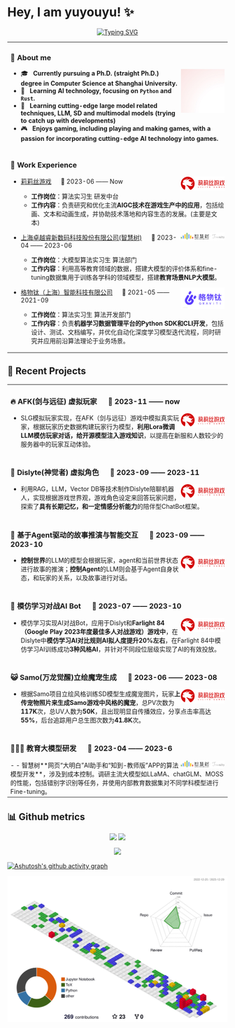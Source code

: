 
# Hey, I am yuyouyu! ✨
<div align="center">
  <a href="https://github.com/yuyouyu32">
    <img src="https://readme-typing-svg.demolab.com/?lines=loss.backward()🧠;optimizer.step()💡&weight=900&center=true&size=32&color=0013F7&font=Times+New+Roman&height=60" alt="Typing SVG" />
  </a>
</div>

<table>
<tr><td>

### 💬 About me

<img align="right" width="100" src="./imgs/avatar.jpg" />

  - 🎓 &nbsp; **Currently pursuing a Ph.D. (straight Ph.D.) degree in Computer Science at Shanghai University.**
  - 🤔 &nbsp; **Learning AI technology, focusing on `Python` and `Rust`.**
  - 🌱 &nbsp; **Learning cutting-edge large model related techniques, LLM, SD and multimodal models (trying to catch up with developments)**
  - 🎮 &nbsp; **Enjoys gaming, including playing and making games, with a passion for incorporating cutting-edge AI technology into games.**
  
</td></tr>

<tr><td>
  
### 🏢 Work Experience

<img align="right" width="100" src="./imgs/lilith-logo_cn@3x.png" />

- [莉莉丝游戏](https://www.lilith.com/cn) &emsp; 📌 2023-06 —— Now
  
  - **工作岗位**：算法实习生 研发中台
  - **工作内容**：负责研究和优化主流**AIGC技术在游戏生产中的应用**，包括绘画、文本和动画生成，并协助技术落地和内容生态的发展。(主要是文本)

<img align="right" width="100" src="./imgs/zhihuishu_logo.png" />

- [上海卓越睿新数码科技股份有限公司(智慧树)](https://www.zhihuishu.com/) &emsp; 📌 2023-04 —— 2023-06

  - **工作岗位**：大模型算法实习生 算法部门
  - **工作内容**：利用高等教育领域的数据，搭建大模型的评价体系和fine-tuning数据集用于训练各学科的领域模型，搭建**教育场景NLP大模型**。

<img align="right" width="100" src="./imgs/gravity-logo.webp" />

- [格物钛（上海）智能科技有限公司](https://www.graviti.cn/about) &emsp; 📌 2021-05 —— 2021-09

  - **工作岗位**：算法实习生 算法开发部门
  - **工作内容**：负责**机器学习数据管理平台的Python SDK和CLI开发**，包括设计、测试、文档编写，并优化自动化深度学习模型迭代流程，同时研究并应用前沿算法理论于业务场景。

</td></tr>

</table>

## 📅 Recent Projects

<table>

<tr><td>

### 🔥 AFK(剑与远征) 虚拟玩家 &emsp; 📌 2023-11 —— now

<img align="right" width="100" src="./imgs/lilith-logo_cn@3x.png" />

- SLG模拟玩家实现，在AFK（剑与远征）游戏中模拟真实玩家，根据玩家历史数据构建玩家行为模型，**利用Lora微调LLM模仿玩家对话，给开源模型注入游戏知识**，以提高在新服和人数较少的服务器中的玩家互动体验。

</td></tr>

<tr><td>

### 💎 Dislyte(神觉者) 虚拟角色 &emsp; 📌 2023-09 —— 2023-11

<img align="right" width="100" src="./imgs/lilith-logo_cn@3x.png" />

- 利用RAG，LLM，Vector DB等技术制作Dislyte陪聊机器人，实现根据游戏世界观，游戏角色设定来回答玩家问题，探索了**具有长期记忆，和一定情感分析能力**的陪伴型ChatBot框架。

</td></tr>

<tr><td>

### 🤖 基于Agent驱动的故事推演与智能交互 &emsp; 📌 2023-09 —— 2023-10

<img align="right" width="100" src="./imgs/lilith-logo_cn@3x.png" />

- **控制世界**的LLM的模型会根据玩家，agent和当前世界状态进行故事的推演；**控制Agent**的LLM则会基于Agent自身状态，和玩家的关系，以及故事进行对话。

</td></tr>

<tr><td>

### 📡 模仿学习对战AI Bot &emsp; 📌 2023-07 —— 2023-10

<img align="right" width="100" src="./imgs/lilith-logo_cn@3x.png" />

- 模仿学习实现AI对战Bot，应用于Dislyt和**Farlight 84（Google Play 2023年度最佳多人对战游戏）游戏中**，在Dislyte中**模仿学习AI对比规则AI拟人度提升20%左右**，在Farlight 84中模仿学习AI训练成功**3种风格AI**，并针对不同段位层级实现了AI的有效投放。

</td></tr>


<tr><td>

### 😺 Samo(万龙觉醒)立绘魔宠生成 &emsp; 📌 2023-06 —— 2023-08

<img align="right" width="100" src="./imgs/lilith-logo_cn@3x.png" />

- 根据Samo项目立绘风格训练SD模型生成魔宠图片，玩家**上传宠物照片来生成Samo游戏中风格的魔宠**，总PV次数为**117K**次，总UV人数为**50K**，且出现明显自传播效应，分享点击率高达**55%**，后台追踪用户总生图次数为**41.8K**次。

</td></tr>



<tr><td>

### 👩🏻‍🏫 教育大模型研发 &emsp; 📌 2023-04 —— 2023-6

<img align="right" width="100" src="./imgs/zhihuishu_logo.png" />
- 
- 智慧树**网页“大明白”AI助手和“知到-教师版”APP的算法模型开发**，涉及到成本控制。调研主流大模型如LLaMA、chatGLM、MOSS的性能，包括错别字识别等任务，并使用内部教育数据集对不同学科模型进行Fine-tuning。

</td></tr>



</table>

## 📊 Github metrics

</div>
<div align="center">
<img height="137px" src="https://github-readme-stats-git-masterrstaa-rickstaa.vercel.app/api?username=yuyouyu32&hide_title=true&hide_border=true&show_icons=true&include_all_commits=true&line_height=21text_color=000&icon_color=000&bg_color=0,ea6161,ffc64d,fffc4d,52fa5a&theme=graywhite" />
<img height="137px" src="https://github-readme-stats-git-masterrstaa-rickstaa.vercel.app/api/top-langs/?username=yuyouyu32&hide_title=true&hide_border=true&layout=compact&langs_count=6&text_color=000&icon_color=fff&bg_color=0,52fa5a,4dfcff,c64dff&theme=graywhite" /><br>

<img src="https://github-profile-trophy.vercel.app/?username=yuyouyu32&theme=gruvbox&row=1&column=7&no-frame=true&no-bg=true" /><br/>

</div>

[![Ashutosh's github activity graph](https://github-readme-activity-graph.vercel.app/graph?username=yuyouyu32&theme=github-compact)](https://github.com/yuyouyu32)

![](./profile-3d-contrib/profile-gitblock.svg)


<!-- Here are some ideas to get you started:

- 🔭 I’m currently working on ...
- 🌱 I’m currently learning ...
- 👯 I’m looking to collaborate on ...
- 🤔 I’m looking for help with ...
- 💬 Ask me about ...
- 📫 How to reach me: ...
- 😄 Pronouns: ...
- ⚡ Fun fact: ...
-->
